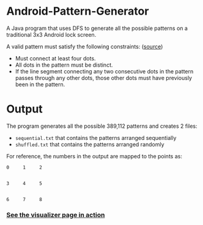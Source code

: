 # Android-Pattern-Generator
A Java program that uses DFS to generate all the possible patterns on a traditional 3x3 Android lock screen.

A valid pattern must satisfy the following constraints: ([source](https://www.quora.com/Android-operating-system-How-many-combinations-does-Android-9-point-unlock-have "Quora"))
* Must connect at least four dots.
* All dots in the pattern must be distinct.
* If the line segment connecting any two consecutive dots in the pattern passes through any other dots, those other dots must have previously been in the pattern.

# Output
The program generates all the possible 389,112 patterns and creates 2 files:
* `sequential.txt` that contains the patterns arranged sequentially
* `shuffled.txt` that contains the patterns arranged randomly

For reference, the numbers in the output are mapped to the points as:
```
0     1     2


3     4     5


6     7     8
```

### [See the visualizer page in action](https://psyclone20.github.io/Android-Pattern-Visualizer/)
